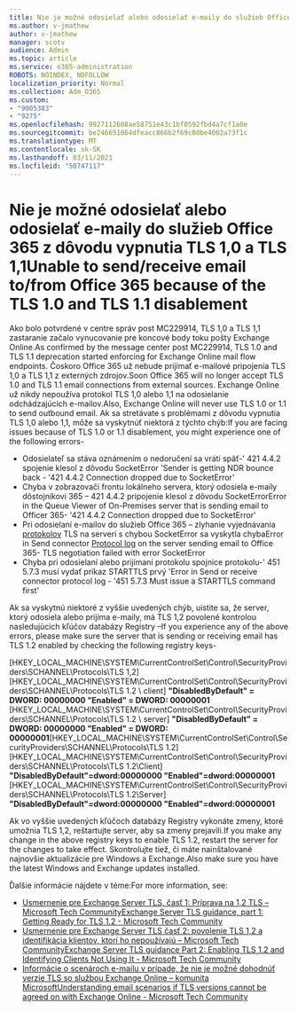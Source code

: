 ```yaml
---
title: Nie je možné odosielať alebo odosielať e-maily do služieb Office 365 z dôvodu vypnutia TLS 1,0 a TLS 1,1
ms.author: v-jmathew
author: v-jmathew
manager: scotv
audience: Admin
ms.topic: article
ms.service: o365-administration
ROBOTS: NOINDEX, NOFOLLOW
localization_priority: Normal
ms.collection: Adm_O365
ms.custom:
- "9005383"
- "9275"
ms.openlocfilehash: 9927112608ae58751e43c1bf0592fbd4a7cf1a0e
ms.sourcegitcommit: be246651064dfeacc866b2f69c0dbe4002a73f1c
ms.translationtype: MT
ms.contentlocale: sk-SK
ms.lasthandoff: 03/11/2021
ms.locfileid: "50747117"
---
```

# <a name="unable-to-sendreceive-email-tofrom-office-365-because-of-the-tls-10-and-tls-11-disablement"></a><span data-ttu-id="cd5d0-102">Nie je možné odosielať alebo odosielať e-maily do služieb Office 365 z dôvodu vypnutia TLS 1,0 a TLS 1,1</span><span class="sxs-lookup"><span data-stu-id="cd5d0-102">Unable to send/receive email to/from Office 365 because of the TLS 1.0 and TLS 1.1 disablement</span></span>

<span data-ttu-id="cd5d0-103">Ako bolo potvrdené v centre správ post MC229914, TLS 1,0 a TLS 1,1 zastaranie začalo vynucovanie pre koncové body toku pošty Exchange Online.</span><span class="sxs-lookup"><span data-stu-id="cd5d0-103">As confirmed by the message center post MC229914, TLS 1.0 and TLS 1.1 deprecation started enforcing for Exchange Online mail flow endpoints.</span></span> <span data-ttu-id="cd5d0-104">Čoskoro Office 365 už nebude prijímať e-mailové pripojenia TLS 1,0 a TLS 1,1 z externých zdrojov.</span><span class="sxs-lookup"><span data-stu-id="cd5d0-104">Soon Office 365 will no longer accept TLS 1.0 and TLS 1.1 email connections from external sources.</span></span> <span data-ttu-id="cd5d0-105">Exchange Online už nikdy nepoužíva protokol TLS 1,0 alebo 1,1 na odosielanie odchádzajúcich e-mailov.</span><span class="sxs-lookup"><span data-stu-id="cd5d0-105">Also, Exchange Online will never use TLS 1.0 or 1.1 to send outbound email.</span></span> <span data-ttu-id="cd5d0-106">Ak sa stretávate s problémami z dôvodu vypnutia TLS 1,0 alebo 1,1, môže sa vyskytnúť niektorá z týchto chýb:</span><span class="sxs-lookup"><span data-stu-id="cd5d0-106">If you are facing issues because of TLS 1.0 or 1.1 disablement, you might experience one of the following errors-</span></span>

- <span data-ttu-id="cd5d0-107">Odosielateľ sa stáva oznámením o nedoručení sa vráti späť-' 421 4.4.2 spojenie klesol z dôvodu SocketError '</span><span class="sxs-lookup"><span data-stu-id="cd5d0-107">Sender is getting NDR bounce back - '421 4.4.2 Connection dropped due to SocketError'</span></span>
- <span data-ttu-id="cd5d0-108">Chyba v zobrazovači frontu lokálneho servera, ktorý odosiela e-maily dôstojníkovi 365 – 421 4.4.2 pripojenie klesol z dôvodu SocketError</span><span class="sxs-lookup"><span data-stu-id="cd5d0-108">Error in the Queue Viewer of On-Premises server that is sending email to Officer 365- '421 4.4.2 Connection dropped due to SocketError'</span></span>
- <span data-ttu-id="cd5d0-109">Pri odosielaní e-mailov do služieb Office 365 – zlyhanie vyjednávania [protokolov](https://docs.microsoft.com/exchange/mail-flow/connectors/protocol-logging) TLS na serveri s chybou SocketError sa vyskytla chyba</span><span class="sxs-lookup"><span data-stu-id="cd5d0-109">Error in Send connector [Protocol log](https://docs.microsoft.com/exchange/mail-flow/connectors/protocol-logging) on the server sending email to Office 365- TLS negotiation failed with error SocketError</span></span>
- <span data-ttu-id="cd5d0-110">Chyba pri odosielaní alebo prijímaní protokolu spojnice protokolu-' 451 5.7.3 musí vydať príkaz STARTTLS prvý '</span><span class="sxs-lookup"><span data-stu-id="cd5d0-110">Error in Send or receive connector protocol log - '451 5.7.3 Must issue a STARTTLS command first'</span></span>

<span data-ttu-id="cd5d0-111">Ak sa vyskytnú niektoré z vyššie uvedených chýb, uistite sa, že server, ktorý odosiela alebo prijíma e-maily, má TLS 1,2 povolené kontrolou nasledujúcich kľúčov databázy Registry –</span><span class="sxs-lookup"><span data-stu-id="cd5d0-111">If you experience any of the above errors, please make sure the server that is sending or receiving email has TLS 1.2 enabled by checking the following registry keys-</span></span>

<span data-ttu-id="cd5d0-112">[HKEY_LOCAL_MACHINE\SYSTEM\CurrentControlSet\Control\SecurityProviders\SCHANNEL\Protocols\TLS 1,2] [HKEY_LOCAL_MACHINE\SYSTEM\CurrentControlSet\Control\SecurityProviders\SCHANNEL\Protocols\TLS 1.2 \ client] **"DisabledByDefault" = DWORD: 00000000 "Enabled" = DWORD: 00000001** [HKEY_LOCAL_MACHINE\SYSTEM\CurrentControlSet\Control\SecurityProviders\SCHANNEL\Protocols\TLS 1.2 \ server] **"DisabledByDefault" = DWORD: 00000000 "Enabled" = DWORD: 00000001**</span><span class="sxs-lookup"><span data-stu-id="cd5d0-112">[HKEY_LOCAL_MACHINE\SYSTEM\CurrentControlSet\Control\SecurityProviders\SCHANNEL\Protocols\TLS 1.2] [HKEY_LOCAL_MACHINE\SYSTEM\CurrentControlSet\Control\SecurityProviders\SCHANNEL\Protocols\TLS 1.2\Client] **"DisabledByDefault"=dword:00000000 "Enabled"=dword:00000001** [HKEY_LOCAL_MACHINE\SYSTEM\CurrentControlSet\Control\SecurityProviders\SCHANNEL\Protocols\TLS 1.2\Server] **"DisabledByDefault"=dword:00000000 "Enabled"=dword:00000001**</span></span>

<span data-ttu-id="cd5d0-113">Ak vo vyššie uvedených kľúčoch databázy Registry vykonáte zmeny, ktoré umožnia TLS 1,2, reštartujte server, aby sa zmeny prejavili.</span><span class="sxs-lookup"><span data-stu-id="cd5d0-113">If you make any change in the above registry keys to enable TLS 1.2, restart the server for the changes to take effect.</span></span> <span data-ttu-id="cd5d0-114">Skontrolujte tiež, či máte nainštalované najnovšie aktualizácie pre Windows a Exchange.</span><span class="sxs-lookup"><span data-stu-id="cd5d0-114">Also make sure you have the latest Windows and Exchange updates installed.</span></span>

<span data-ttu-id="cd5d0-115">Ďalšie informácie nájdete v téme:</span><span class="sxs-lookup"><span data-stu-id="cd5d0-115">For more information, see:</span></span>

- [<span data-ttu-id="cd5d0-116">Usmernenie pre Exchange Server TLS, časť 1: Príprava na 1,2 TLS – Microsoft Tech Community</span><span class="sxs-lookup"><span data-stu-id="cd5d0-116">Exchange Server TLS guidance, part 1: Getting Ready for TLS 1.2 - Microsoft Tech Community</span></span>](https://techcommunity.microsoft.com/t5/exchange-team-blog/exchange-server-tls-guidance-part-1-getting-ready-for-tls-1-2/ba-p/607649)
- [<span data-ttu-id="cd5d0-117">Usmernenie pre Exchange Server TLS časť 2: povolenie TLS 1,2 a identifikácia klientov, ktorí ho nepoužívajú – Microsoft Tech Community</span><span class="sxs-lookup"><span data-stu-id="cd5d0-117">Exchange Server TLS guidance Part 2: Enabling TLS 1.2 and Identifying Clients Not Using It - Microsoft Tech Community</span></span>](https://techcommunity.microsoft.com/t5/exchange-team-blog/exchange-server-tls-guidance-part-2-enabling-tls-1-2-and/ba-p/607761)
- [<span data-ttu-id="cd5d0-118">Informácie o scenároch e-mailu v prípade, že nie je možné dohodnúť verzie TLS so službou Exchange Online – komunita Microsoft</span><span class="sxs-lookup"><span data-stu-id="cd5d0-118">Understanding email scenarios if TLS versions cannot be agreed on with Exchange Online - Microsoft Tech Community</span></span>](https://techcommunity.microsoft.com/t5/exchange-team-blog/understanding-email-scenarios-if-tls-versions-cannot-be-agreed/ba-p/2065089)
